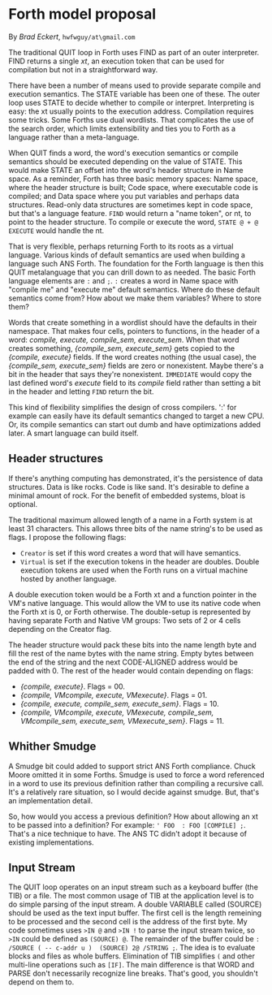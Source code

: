 # Forth model proposal

By *Brad Eckert*, `hwfwguy/at\gmail.com`

The traditional QUIT loop in Forth uses FIND as part of an outer interpreter. FIND returns a single *xt*, an execution token that can be used for compilation but not in a straightforward way.

There have been a number of means used to provide separate compile and execution semantics. The STATE variable has been one of these.
The outer loop uses STATE to decide whether to compile or interpret. Interpreting is easy: the xt usually points to the execution address. Compilation requires some tricks. Some Forths use dual wordlists. That complicates the use of the search order, which limits extensibility and ties you to Forth as a language rather than a meta-language.

When QUIT finds a word, the word's execution semantics or compile semantics should be executed depending on the value of STATE. 
This would make STATE an offset into the word's header structure in Name space. As a reminder, Forth has three basic memory spaces: Name space, where the header structure is built; Code space, where executable code is compiled; and Data space where you put variables and perhaps data structures. Read-only data structures are sometimes kept in code space, but that's a language feature. `FIND` would return a "name token", or nt, to point to the header structure. To compile or execute the word, `STATE @ + @ EXECUTE` would handle the nt. 

That is very flexible, perhaps returning Forth to its roots as a virtual language. Various kinds of default semantics are used when building a language such ANS Forth. The foundation for the Forth language is then this QUIT metalanguage that you can drill down to as needed. The basic Forth language elements are `:` and `;`. `:` creates a word in Name space with "compile me" and "execute me" default semantics. Where do these default semantics come from? How about we make them variables? Where to store them?

Words that create something in a wordlist should have the defaults in their namespace. That makes four cells, pointers to functions, in the header of a word: *compile, execute, compile_sem, execute_sem*. When that word creates something, *{compile_sem, execute_sem}* gets copied to the *{compile, execute}* fields. If the word creates nothing (the usual case), the *{compile_sem, execute_sem}* fields are zero or nonexistent. Maybe there's a bit in the header that says they're nonexistent. `IMMEDIATE` would copy the last defined word's *execute* field to its *compile* field rather than setting a bit in the header and letting `FIND` return the bit.

This kind of flexibility simplifies the design of cross compilers. ':' for example can easily have its default semantics changed to target a new CPU. Or, its compile semantics can start out dumb and have optimizations added later. A smart language can build itself.

## Header structures

If there's anything computing has demonstrated, it's the persistence of data structures. Data is like rocks. Code is like sand. It's desirable to define a minimal amount of rock. For the benefit of embedded systems, bloat is optional.

The traditional maximum allowed length of a name in a Forth system is at least 31 characters. This allows three bits of the name string's  to be used as flags. I propose the following flags:

- `Creator` is set if this word creates a word that will have semantics.
- `Virtual` is set if the execution tokens in the header are doubles. Double execution tokens are used when the Forth runs on a virtual machine hosted by another language.

A double execution token would be a Forth xt and a function pointer in the VM's native language. This would allow the VM to use its native code when the Forth xt is 0, or Forth otherwise. The double-setup is represented by having separate Forth and Native VM groups: Two sets of 2 or 4 cells depending on the Creator flag.

The header structure would pack these bits into the name length byte and fill the rest of the name bytes with the name string. Empty bytes between the end of the string and the next CODE-ALIGNED address would be padded with 0. The rest of the header would contain depending on flags: 

- *{compile, execute}*. Flags = 00.
- *{compile, VMcompile, execute, VMexecute}*. Flags = 01.
- *{compile, execute, compile_sem, execute_sem}*. Flags = 10.
- *{compile, VMcompile, execute, VMexecute, compile_sem, VMcompile_sem, execute_sem, VMexecute_sem}*. Flags = 11.

## Whither Smudge

A Smudge bit could added to support strict ANS Forth compliance. Chuck Moore omitted it in some Forths. Smudge is used to force a word referenced in a word to use its previous definition rather than compiling a recursive call. It's a relatively rare situation, so I would decide against smudge. But, that's an implementation detail.

So, how would you access a previous definition? How about allowing an xt to be passed into a definition? For example: `' FOO  : FOO [COMPILE] ;`. That's a nice technique to have. The ANS TC didn't adopt it because of existing implementations.

## Input Stream

The QUIT loop operates on an input stream such as a keyboard buffer (the TIB) or a file. The most common usage of TIB at the application level is to do simple parsing of the input stream. A double VARIABLE called (SOURCE) should be used as the text input buffer. The first cell is the length remeining to be processed and the second cell is the address of the first byte. My code sometimes uses `>IN @` and `>IN !` to parse the input stream twice, so `>IN` could be defined as `(SOURCE) @`. The remainder of the buffer could be `: /SOURCE ( -- c-addr u )  (SOURCE) 2@ /STRING ;`. The idea is to evaluate blocks and files as whole buffers. Elimination of TIB simplifies `(` and other multi-line operations such as `[IF]`. The main difference is that WORD and PARSE don't necessarily recognize line breaks. That's good, you shouldn't depend on them to.

